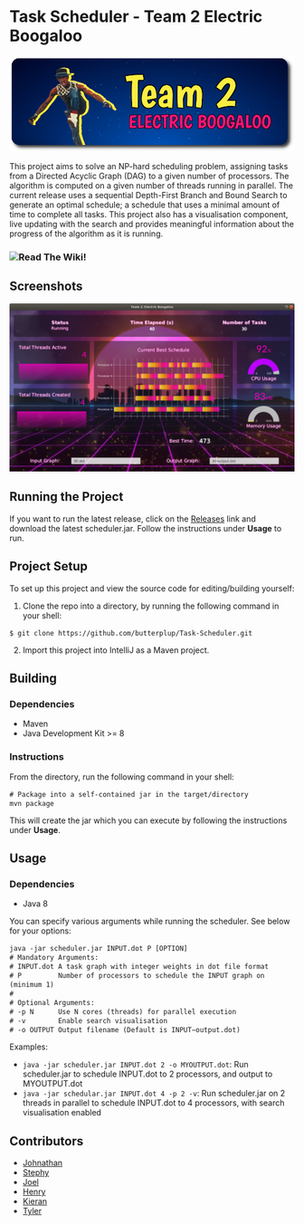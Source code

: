 # Task Scheduler - Team 2 Electric Boogaloo
![SE306 Team 2 Logo](docs/logo.png)

This project aims to solve an NP-hard scheduling problem, assigning tasks from a Directed Acyclic Graph (DAG) to a given number of processors. The algorithm is computed on a given number of threads running in parallel. The current release uses a sequential Depth-First Branch and Bound Search to generate an optimal schedule; a schedule that uses a minimal amount of time to complete all tasks. This project also has a visualisation component, live updating with the search and provides meaningful information about the progress of the algorithm as it is running. 

### ![Read The Wiki!](https://github.com/SoftEng306-2021/project-1-project-1-team-2/wiki)

## Screenshots
![Visualisation Example](https://github.com/butterplup/Task-Scheduler/blob/main/docs/Wiki/Visualisation/visualisation.PNG)

## Running the Project
If you want to run the latest release, click on the [Releases](https://github.com/butterplup/Task-Scheduler/releases) link and download the latest scheduler.jar. Follow the instructions under ****Usage**** to run. 
## Project Setup
To set up this project and view the source code for editing/building yourself:
1. Clone the repo into a directory, by running the following command in your shell:
```shell
$ git clone https://github.com/butterplup/Task-Scheduler.git 
```
2. Import this project into IntelliJ as a Maven project.
## Building
### Dependencies
- Maven
- Java Development Kit >= 8
### Instructions
From the directory, run the following command in your shell:
```shell
# Package into a self-contained jar in the target/directory
mvn package
```
This will create the jar which you can execute by following the instructions under ****Usage****. 
## Usage
### Dependencies
- Java 8

You can specify various arguments while running the scheduler. See below for your options:
```shell
java -jar scheduler.jar INPUT.dot P [OPTION]
# Mandatory Arguments:
# INPUT.dot A task graph with integer weights in dot file format
# P         Number of processors to schedule the INPUT graph on (minimum 1)
#
# Optional Arguments:
# -p N      Use N cores (threads) for parallel execution
# -v        Enable search visualisation
# -o OUTPUT Output filename (Default is INPUT−output.dot)
```
Examples:
* ```java -jar scheduler.jar INPUT.dot 2 -o MYOUTPUT.dot```: Run scheduler.jar to schedule INPUT.dot to 2 processors, and output to MYOUTPUT.dot
* ```java -jar schedular.jar INPUT.dot 4 -p 2 -v```: Run scheduler.jar on 2 threads in parallel to schedule INPUT.dot to 4 processors, with search visualisation enabled

## Contributors
* [Johnathan](https://github.com/johnathan-coe)
* [Stephy](https://github.com/colaMeowSY)
* [Joel](https://github.com/butterplup)
* [Henry](https://github.com/randomguy7373)
* [Kieran](https://github.com/kieran-byte)
* [Tyler](https://github.com/dogeliness)
